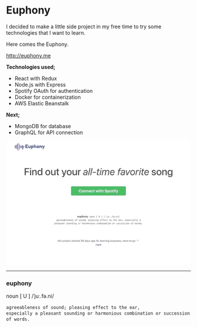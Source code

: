 # Euphony

I decided to make a little side project in my free time to try some technologies that I want to learn. 

Here comes the Euphony.

http://euphony.me

**Technologies used;**
- React with Redux
- Node.js with Express
- Spotify OAuth for authentication
- Docker for containerization
- AWS Elastic Beanstalk

**Next;**
- MongoDB for database
- GraphQL for API connection

![Scheme](client/public/assets/images/demo.gif)

---

### euphony 
noun [ U ] /ˈjuː.fə.ni/

```
agreeableness of sound; pleasing effect to the ear, 
especially a pleasant sounding or harmonious combination or succession of words.
```
